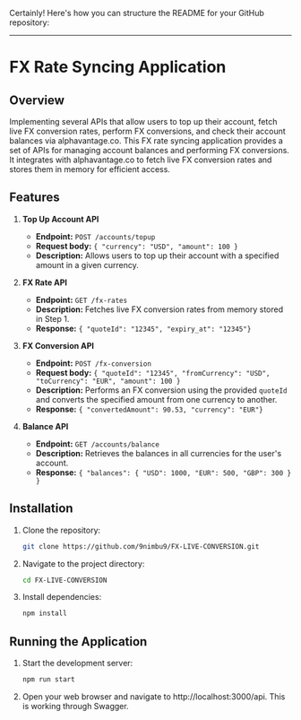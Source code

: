Certainly! Here's how you can structure the README for your GitHub repository:

---

# FX Rate Syncing Application

## Overview

Implementing several APIs that allow users to top up their account, fetch live FX conversion rates, perform FX conversions, and check their account balances via alphavantage.co. This FX rate syncing application provides a set of APIs for managing account balances and performing FX conversions. It integrates with alphavantage.co to fetch live FX conversion rates and stores them in memory for efficient access.

## Features

1. **Top Up Account API**
   - **Endpoint:** `POST /accounts/topup`
   - **Request body:** `{ "currency": "USD", "amount": 100 }`
   - **Description:** Allows users to top up their account with a specified amount in a given currency.

2. **FX Rate API**
   - **Endpoint:** `GET /fx-rates`
   - **Description:** Fetches live FX conversion rates from memory stored in Step 1.
   - **Response:** `{ "quoteId": "12345", "expiry_at": "12345"}`

3. **FX Conversion API**
   - **Endpoint:** `POST /fx-conversion`
   - **Request body:** `{ "quoteId": "12345", "fromCurrency": "USD", "toCurrency": "EUR", "amount": 100 }`
   - **Description:** Performs an FX conversion using the provided `quoteId` and converts the specified amount from one currency to another.
   - **Response:** `{ "convertedAmount": 90.53, "currency": "EUR"}`

4. **Balance API**
   - **Endpoint:** `GET /accounts/balance`
   - **Description:** Retrieves the balances in all currencies for the user's account.
   - **Response:** `{ "balances": { "USD": 1000, "EUR": 500, "GBP": 300 } }`


## Installation

1. Clone the repository:

   ```bash
   git clone https://github.com/9nimbu9/FX-LIVE-CONVERSION.git
   ```

2. Navigate to the project directory:

   ```bash
   cd FX-LIVE-CONVERSION
   ```

3. Install dependencies:

   ```bash
   npm install
   ```
   

## Running the Application

1. Start the development server:

   ```bash
   npm run start
   ```


2. Open your web browser and navigate to http://localhost:3000/api. This is working through Swagger.

